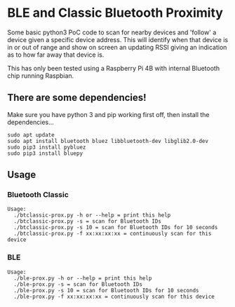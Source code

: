 # BLE and Classic Bluetooth Proximity

Some basic python3 PoC code to scan for nearby devices and 'follow' a device given a specific device address. This will identify when that device is in or out of range and show on screen an updating RSSI giving an indication as to how far away that device is.

This has only been tested using a Raspberry Pi 4B with internal Bluetooth chip running Raspbian.

## There are some dependencies!

Make sure you have python 3 and pip working first off, then install the dependencies...

```
sudo apt update
sudo apt install bluetooth bluez libbluetooth-dev libglib2.0-dev
sudo pip3 install pybluez
sudo pip3 install bluepy
```

## Usage

### Bluetooth Classic 

```
Usage:
  ./btclassic-prox.py -h or --help = print this help
  ./btclassic-prox.py -s = scan for Bluetooth IDs
  ./btclassic-prox.py -s 10 = scan for Bluetooth IDs for 10 seconds
  ./btclassic-prox.py -f xx:xx:xx:xx = continuously scan for this device
```

### BLE

```
Usage:
  ./ble-prox.py -h or --help = print this help
  ./ble-prox.py -s = scan for Bluetooth IDs
  ./ble-prox.py -s 10 = scan for Bluetooth IDs for 10 seconds
  ./ble-prox.py -f xx:xx:xx:xx = continuously scan for this device

```
